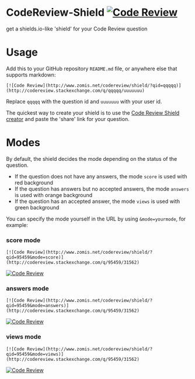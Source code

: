 # CodeReview-Shield [![Code Review](http://www.zomis.net/codereview/shield/?qid=95459&dummy)](http://codereview.stackexchange.com/q/95459/31562)

get a shields.io-like 'shield' for your Code Review question

# Usage

Add this to your GitHub repository `README.md` file, or anywhere else that supports markdown:

    [![Code Review](http://www.zomis.net/codereview/shield/?qid=qqqqq)](http://codereview.stackexchange.com/q/qqqqq/uuuuuuu)

Replace `qqqqq` with the question id and `uuuuuuu` with your user id.

The quickest way to create your shield is to use the [Code Review Shield creator](http://www.zomis.net/codereview/shield/create.html) and paste the 'share' link for your question.

# Modes

By default, the shield decides the mode depending on the status of the question.

- If the question does not have any answers, the mode `score` is used with red background
- If the question has answers but no accepted answers, the mode `answers` is used with orange background
- If the question has an accepted answer, the mode `views` is used with green background

You can specify the mode yourself in the URL by using `&mode=yourmode`, for example:

### score mode

    [![Code Review](http://www.zomis.net/codereview/shield/?qid=95459&mode=score)](http://codereview.stackexchange.com/q/95459/31562)
    
[![Code Review](http://www.zomis.net/codereview/shield/?qid=95459&mode=score)](http://codereview.stackexchange.com/q/95459/31562)
    
### answers mode

    [![Code Review](http://www.zomis.net/codereview/shield/?qid=95459&mode=answers)](http://codereview.stackexchange.com/q/95459/31562)

[![Code Review](http://www.zomis.net/codereview/shield/?qid=95459&mode=answers)](http://codereview.stackexchange.com/q/95459/31562)

### views mode

    [![Code Review](http://www.zomis.net/codereview/shield/?qid=95459&mode=views)](http://codereview.stackexchange.com/q/95459/31562)

[![Code Review](http://www.zomis.net/codereview/shield/?qid=95459&mode=views)](http://codereview.stackexchange.com/q/95459/31562)
